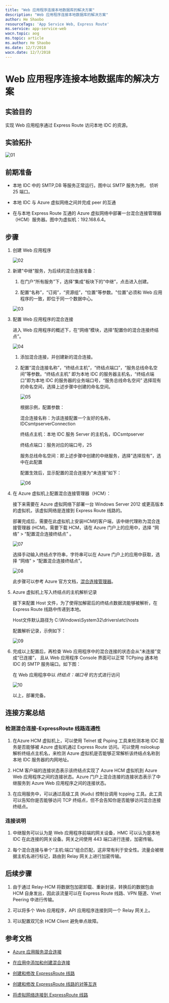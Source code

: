```yaml
---
title: "Web 应用程序连接本地数据库的解决方案"
description: "Web 应用程序连接本地数据库的解决方案"
author: He Shaobo
resourceTags: 'App Service Web, Express Route'
ms.service: app-service-web
wacn.topic: aog
ms.topic: article
ms.author: He Shaobo
ms.date: 12/7/2018
wacn.date: 12/7/2018
---
```


# Web 应用程序连接本地数据库的解决方案

## 实验目的

实现 Web 应用程序通过 Express Route 访问本地 IDC 的资源。

## 实验拓扑

![01](media/aog-app-service-web-howto-connect-to-local-database/01.png "01")

## 前期准备

* 本地 IDC 中的 SMTP,DB 等服务正常运行。图中以 SMTP 服务为例， 侦听 25 端口。

* 本地 IDC 与 Azure 虚拟网络之间并完成 peer 的互通

* 在与本地 Express Route 互通的 Azure 虚拟网络中部署一台混合连接管理器（HCM）服务器。图中为虚拟机：192.168.6.4。

## 步骤

1. 创建 Web 应用程序

    ![02](media/aog-app-service-web-howto-connect-to-local-database/02.png "02")

2. 新建"中继"服务，为后续的混合连接准备：

    1. 在门户“所有服务”下，选择“集成”板块下的“中继”，点击进入创建。

    2. 配置“名称”，“订阅”，“资源组”，“位置”等参数。"位置"必须和 Web 应用程序的一致，即位于同一个数据中心。

    ![03](media/aog-app-service-web-howto-connect-to-local-database/03.png "03")

3. 配置 Web 应用程序的混合连接

    进入 Web 应用程序的概述下，在“网络”模块，选择“配置你的混合连接终结点”。

    ![04](media/aog-app-service-web-howto-connect-to-local-database/04.png "04")

    1. 添加混合连接，并创建新的混合连接。

    2. 配置“混合连接名称”，“终结点主机”，“终结点端口”，“服务总线命名空间”等参数。“终结点主机” 即为本地 IDC 的服务器主机名，“终结点端口”即为本地 IDC 的服务器的业务端口号，“服务总线命名空间” 选择现有的命名空间，选择上述步骤中创建的命名空间。

        ![05](media/aog-app-service-web-howto-connect-to-local-database/05.png "05")

        根据示例，配置参数：

        混合连接名称：为该连接配置一个友好的名称，IDCsmtpserverConnection

        终结点主机：本地 IDC 服务 Server 的主机名，IDCsmtpserver

        终结点端口：服务对应的端口号，25

        服务总线命名空间：即上述步骤中创建的中继服务，选择”选择现有”，选中在此配置

        配置生效后，显示配置的混合连接为“未连接”如下：

        ![06](media/aog-app-service-web-howto-connect-to-local-database/06.png "06")

4. 在 Azure 虚拟机上配置混合连接管理器（HCM）：

    接下来需要在 Azure 虚拟网络下部署一台 Windows Server 2012 或更高版本的虚拟机，该虚拟网络是连接到 Express Route 线路的。

    部署完成后，需要在此虚拟机上安装HCM的客户端，该中继代理称为混合连接管理器 (HCM)。需要下载 HCM，请在 Azure 门户上的应用中，选择 “网络” > “配置混合连接终结点” 。

    ![07](media/aog-app-service-web-howto-connect-to-local-database/07.png "07")

    选择手动输入终结点字符串，字符串可以在 Azure 门户上的应用中获取，选择 “网络” > “配置混合连接终结点”。

    ![08](media/aog-app-service-web-howto-connect-to-local-database/08.png "08")

    此步骤可以参考 Azure 官方文档，[混合连接管理器](https://docs.azure.cn/app-service/app-service-hybrid-connections#hybrid-connection-manager)。

5. Azure 虚拟机上写入终结点的主机解析记录

    接下来配置 Host 文件，为了使得加解密后的终结点数据流能够被解析，在 Express Route 线路中传递到本地。

    Host文件默认路径为 C:\Windows\System32\drivers\etc\hosts

    配置解析记录，示例如下：

    ![09](media/aog-app-service-web-howto-connect-to-local-database/09.png "09")

6. 完成以上配置后，再检查 Web 应用程序中的混合连接的状态会从“未连接”变成“已连接”， 且从 Web 应用程序 Console 界面可以正常 TCPping 通本地 IDC 的 SMTP 服务端口。如下图：

    在 Web 应用程序中以 *终结点：端口号* 的方式进行访问

    ![10](media/aog-app-service-web-howto-connect-to-local-database/10.png "10")

    以上，部署完备。

## 连接方案总结

### 检测混合连接-ExpressRoute 线路连通性

1. 在Azure HCM 虚拟机上，可以使用 Telnet 或 Psping 工具来检测本地 IDC 服务是否能够被 Azure 虚拟机通过 Express Route 访问。可以使用 nslookup 解析终结点主机名，来检测 Azure 虚拟机是否能够正常解析该终结点名称到本地 IDC 服务器的内网地址。

2. HCM 客户端的连接状态表示该终结点实现了 Azure HCM 虚拟机到 Azure Web 应用程序之间的连接状态。Azure 门户上混合连接的连接状态表示了中继服务到 Azure Web 应用程序之间的连接状态。

3. 在应用服务中，可以通过高级工具 (Kudu) 控制台调用 tcpping 工具。此工具可以告知你是否能够访问 TCP 终结点，但不会告知你是否能够访问混合连接终结点。

### 连接说明

1. 中继服务可以认为是 Web 应用程序前端的网关设备，HMC 可以认为是本地 IDC 在此连接的网关设备。网关之间使用 443 端口进行连接，加密传输。

2. 每个混合连接与单个“主机:端口”组合匹配，这非常有利于安全性。流量会被根据主机名进行标记，路由到 Relay 网关上进行加密传输。

## 后续步骤

1. 由于通过 Relay-HCM 将数据包加密卸载、重新封装，转换后的数据包由 HCM 自身发出，因此该流量可以在 Express Route 线路、VPN 隧道、Vnet Peering 中进行传输。

2. 可以将多个 Web 应用程序，API 应用程序连接到同一个 Relay 网关上。

3. 可以配置双冗余 HCM Client 避免单点故障。

## 参考文档

* [Azure 应用服务混合连接](https://docs.microsoft.com/azure/app-service/app-service-hybrid-connections)

* [在应用中添加和创建混合连接](https://docs.azure.cn/app-service/app-service-hybrid-connections#add-and-create-hybrid-connections-in-your-app)

* [创建和修改 ExpressRoute 线路](https://docs.azure.cn/expressroute/expressroute-howto-circuit-portal-resource-manager)

* [创建和修改 ExpressRoute 线路的对等互连](https://docs.azure.cn/expressroute/expressroute-howto-routing-portal-resource-manager)

* [将虚拟网络连接到 ExpressRoute 线路](https://docs.azure.cn/expressroute/expressroute-howto-linkvnet-portal-resource-manager)
